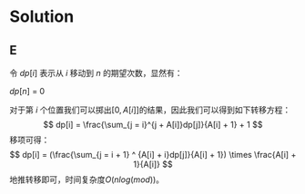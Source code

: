 # Solution

## E

令 $dp[i]$ 表示从 $i$ 移动到 $n$ 的期望次数，显然有：

$dp[n]$ = $0$

对于第 $i$ 个位置我们可以掷出$[0, A[i]]$的结果，因此我们可以得到如下转移方程：
$$
dp[i] = \frac{\sum_{j = i}^{j + A[i]}dp[j]}{A[i] + 1} + 1
$$
移项可得：
$$
dp[i] = (\frac{\sum_{j = i + 1} ^ {A[i] + i}dp[j]}{A[i] + 1}) \times \frac{A[i] + 1}{A[i]}
$$
地推转移即可，时间复杂度$O(nlog(mod))$。